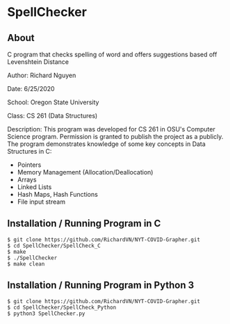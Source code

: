 # SpellChecker

## About
C program that checks spelling of word and offers suggestions based off Levenshtein Distance

Author: Richard Nguyen

Date: 6/25/2020

School: Oregon State University

Class: CS 261 (Data Structures)

Description:
This program was developed for CS 261 in OSU's Computer Science program.
Permission is granted to publish the project as a publicly.
The program demonstrates knowledge of some key concepts in Data Structures in C:
* Pointers
* Memory Management (Allocation/Deallocation)
* Arrays
* Linked Lists
* Hash Maps, Hash Functions
* File input stream

## Installation / Running Program in C
```
$ git clone https://github.com/RichardVN/NYT-COVID-Grapher.git
$ cd SpellChecker/SpellCheck_C
$ make
$ ./SpellChecker
$ make clean

```


## Installation / Running Program in Python 3
```
$ git clone https://github.com/RichardVN/NYT-COVID-Grapher.git
$ cd SpellChecker/SpellCheck_Python
$ python3 SpellChecker.py
```
